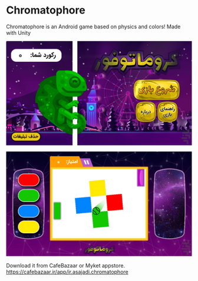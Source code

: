 # Chromatophore
Chromatophore is an Android game based on physics and colors! Made with Unity

![main page](/cr1.jpg)

![main page](/cr2.jpg)

Download it from CafeBazaar or Myket appstore.
https://cafebazaar.ir/app/ir.asajadi.chromatophore
